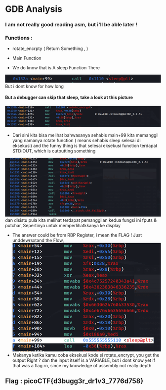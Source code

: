 
# GDB Analysis
### I am not really good reading asm, but i'll be able later !

### Functions :
- rotate_encrpty ( Return Something , )

- Main Function
- We do know that is A sleep Function There 

![FileOf](p1.png)
But i dont know for how long

#### But a debugger can skip that sleep, take a look at this picture 

![file2](p2.png)

- Dari sini kita bisa melihat bahwasanya sehabis main+99 kita memanggil yang namanya rotate function ( means sehabis sleep selesai di eksekusi) and the funny thing is that selesai eksekusi function terdapat STD:OUT, which is outputting something

![file3](p3.png)
dan disistu pula kita melihat terdapat pemanggilan kedua fungsi ini fputs & putchar, Sepertinya untuk memperlihatkkanya ke display

- The answer could be from RBP Register, i mean the FLAG !
Just unddewrsxtand the Flow, 
![file4](ans.png)
- Makanya ketika kamu coba eksekusi kode si rotate_encrypt, you get the output Right ? dan the input itself is a VARIABLE, but i dont know yet if that was a flag rn, since my knowledge of assembly not really depth

## Flag : picoCTF{d3bugg3r_dr1v3_7776d758}
